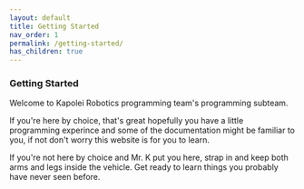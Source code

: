 ```yaml
---
layout: default
title: Getting Started
nav_order: 1
permalink: /getting-started/
has_children: true
---
```

### Getting Started

Welcome to Kapolei Robotics programming team's programming subteam.

If you're here by choice, that's great hopefully you have a little programming experince and some of the documentation might be familiar to you, if not don't worry this website is for you to learn.

If you're not here by choice and Mr. K put you here, strap in and keep both arms and legs inside the vehicle. Get ready to learn things you probably have never seen before.
